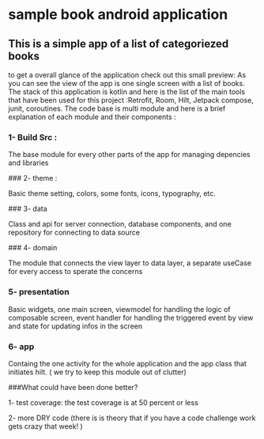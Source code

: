 # sample book android application

## This is a simple app of a list of categoriezed books
to get a overall glance of the application check out this small preview:
As you can see the view of the app is one single screen with a list of books.
The stack of this application is kotlin and here is the list of the main tools that have been used for this project :Retrofit, Room, Hilt, Jetpack compose, junit, coroutines.
The code base is multi module and here is a brief explanation of each module and their components :

### 1- Build Src :

The base module for every other parts of the app for managing depencies and libraries 


### 2- theme :

Basic theme setting, colors, some fonts, icons, typography, etc.


### 3- data

Class and api for server connection, database components, and one repository for connecting to data source

### 4- domain

The module that connects the view layer to data layer, a separate useCase for every access to sperate the concerns 

### 5- presentation 
Basic widgets, one main screen, viewmodel for handling the logic of composable screen, event handler for handling the triggered event by view and state for updating infos in the screen


### 6- app

Containg the one activity for the whole application and the app class that initiates hilt. ( we try to keep this module out of clutter)


###What could have been done better?

1- test coverage: the test coverage is at 50 percent or less

2- more DRY code (there is is theory that if you have a code challenge work gets crazy that week! )


